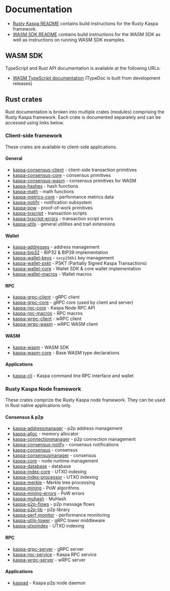 # Documentation

- [Rusty Kaspa README](https://github.com/kaspanet/rusty-kaspa/blob/master/README.md) contains build instructions for the Rusty Kaspa framework.
- [WASM SDK README](https://github.com/kaspanet/rusty-kaspa/blob/master/wasm/README.md) contains build instructions for the WASM SDK as well as instructions on running WASM SDK examples.


## WASM SDK

TypeScript and Rust API documentation is available at the following URLs:

- [WASM TypeScript documentation](https://kaspa.aspectron.org/docs/) (TypeDoc is built from development releases)

## Rust crates

Rust documentation is broken into multiple crates (modules) comprising the Rusty Kaspa framework. Each crate is documented separately and can be accessed using links below.

### Client-side framework

These crates are available to client-side applications.

#### General
- [kaspa-consensus-client](https://docs.rs/kaspa-consensus-client) - client-side transaction primitives
- [kaspa-consensus-core](https://docs.rs/kaspa-consensus-core) - consensus primitives
- [kaspa-consensus-wasm](https://docs.rs/kaspa-consensus-wasm) - consensus primitives for WASM
- [kaspa-hashes](https://docs.rs/kaspa-hashes) - hash functions
- [kaspa-math](https://docs.rs/kaspa-math) - math functions
- [kaspa-metrics-core](https://docs.rs/kaspa-metrics-core) - performance metrics data
- [kaspa-notify](https://docs.rs/kaspa-notify) - notification subsystem
- [kaspa-pow](https://docs.rs/kaspa-pow) - proof-of-work primitives
- [kaspa-txscript](https://docs.rs/kaspa-txscript) - transaction scripts
- [kaspa-txscript-errors](https://docs.rs/kaspa-txscript-errors) - transaction script errors
- [kaspa-utils](https://docs.rs/kaspa-utils) - general utilities and trait extensions

#### Wallet
- [kaspa-addresses](https://docs.rs/kaspa-addresses) - address management
- [kaspa-bip32](https://docs.rs/kaspa-bip32) - BIP32 & BIP39 implementation
- [kaspa-wallet-keys](https://docs.rs/kaspa-wallet-keys) - `secp256k1` key management
- [kaspa-wallet-pskt](https://docs.rs/kaspa-wallet-pskt) - PSKT (Partially Signed Kaspa Transactions)
- [kaspa-wallet-core](https://docs.rs/kaspa-wallet-core) - Wallet SDK & core wallet implementation
- [kaspa-wallet-macros](https://docs.rs/kaspa-wallet-macros) - Wallet macros

#### RPC
- [kaspa-grpc-client](https://docs.rs/kaspa-grpc-client) - gRPC client
- [kaspa-grpc-core](https://docs.rs/kaspa-grpc-core) - gRPC core (used by client and server)
- [kaspa-rpc-core](https://docs.rs/kaspa-rpc-core) - Kaspa Node RPC API
- [kaspa-rpc-macros](https://docs.rs/kaspa-rpc-macros) - RPC macros
- [kaspa-wrpc-client](https://docs.rs/kaspa-wrpc-client) - wRPC client
- [kaspa-wrpc-wasm](https://docs.rs/kaspa-wrpc-wasm) - wRPC WASM client

#### WASM
- [kaspa-wasm](https://docs.rs/kaspa-wasm) - WASM SDK
- [kaspa-wasm-core](https://docs.rs/kaspa-wasm-core) - Base WASM type declarations

#### Applications
- [kaspa-cli](https://docs.rs/kaspa-cli) - Kaspa command line RPC interface and wallet

### Rusty Kaspa Node framework

These crates comprize the Rusty Kaspa node framework. They can be used in Rust native applications only.

#### Consensus & p2p
- [kaspa-addressmanager](https://docs.rs/kaspa-addressmanager) - p2p address management
- [kaspa-alloc](https://docs.rs/kaspa-alloc) - memory allocator
- [kaspa-connectionmanager](https://docs.rs/kaspa-connectionmanager) - p2p connection management
- [kaspa-consensus-notify](https://docs.rs/kaspa-consensus-notify) - consensus notifications
- [kaspa-consensus](https://docs.rs/kaspa-consensus) - consensus
- [kaspa-consensusmanager](https://docs.rs/kaspa-consensusmanager) - consensus
- [kaspa-core](https://docs.rs/kaspa-core) - node runtime management
- [kaspa-database](https://docs.rs/kaspa-database) - database
- [kaspa-index-core](https://docs.rs/kaspa-index-core) - UTXO indexing
- [kaspa-index-processor](https://docs.rs/kaspa-index-processor) - UTXO indexing
- [kaspa-merkle](https://docs.rs/kaspa-merkle) - Merkle tree processing
- [kaspa-mining](https://docs.rs/kaspa-mining) - PoW algorithms
- [kaspa-mining-errors](https://docs.rs/kaspa-mining-errors) - PoW errors
- [kaspa-muhash](https://docs.rs/kaspa-muhash) - MuHash
- [kaspa-p2p-flows](https://docs.rs/kaspa-p2p-flows) - p2p message flows
- [kaspa-p2p-lib](https://docs.rs/kaspa-p2p-lib) - p2p library
- [kaspa-perf-monitor](https://docs.rs/kaspa-perf-monitor) - performance monitoring
- [kaspa-utils-tower](https://docs.rs/kaspa-utils-tower) - gRPC tower middleware
- [kaspa-utxoindex](https://docs.rs/kaspa-utxoindex) - UTXO indexing

#### RPC
- [kaspa-grpc-server](https://docs.rs/kaspa-grpc-server) - gRPC server
- [kaspa-rpc-service](https://docs.rs/kaspa-rpc-service) - Kaspa RPC service
- [kaspa-wrpc-server](https://docs.rs/kaspa-wrpc-server) - wRPC server

#### Applications
- [kaspad](https://docs.rs/kaspad) - Kaspa p2p node daemon

